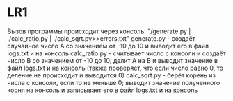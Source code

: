 # LR1

Вызов программы происходит через консоль: "/generate.py | ./calc_ratio.py | ./calc_sqrt.py>>errors.txt"
generate.py - создаёт случайное число A со значением от -10 до 10 и выводит его в файл logs.txt и на консоль
calc_ratio.py - считывает число с консоли и создаёт число B со значением от -10 до 10; делит A на B и выводит значение в файл logs.txt и на консоль (также проверяет, что если число равно 0, то деление не происходит и выводится 0)
calc_sqrt.py - берёт корень из числа с консоли, если то не меньше 0; выводит значение полученного корня на консоль и записывает его в файл logs.txt и на консоль
